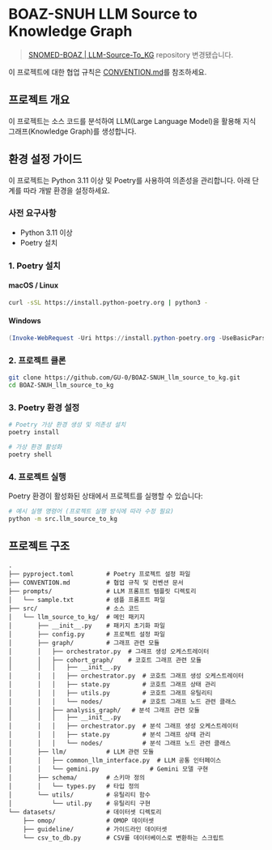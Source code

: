 # BOAZ-SNUH LLM Source to Knowledge Graph

> [SNOMED-BOAZ | LLM-Source-To_KG](https://github.com/SNOMED-BOAZ/LLM-Source-To-KG) repository 변경됐습니다.

이 프로젝트에 대한 협업 규칙은 [CONVENTION.md](./CONVENTION.md)를 참조하세요.

## 프로젝트 개요

이 프로젝트는 소스 코드를 분석하여 LLM(Large Language Model)을 활용해 지식 그래프(Knowledge Graph)를 생성합니다.

## 환경 설정 가이드

이 프로젝트는 Python 3.11 이상 및 Poetry를 사용하여 의존성을 관리합니다. 아래 단계를 따라 개발 환경을 설정하세요.

### 사전 요구사항

- Python 3.11 이상
- Poetry 설치

### 1. Poetry 설치

#### macOS / Linux
```bash
curl -sSL https://install.python-poetry.org | python3 -
```

#### Windows
```powershell
(Invoke-WebRequest -Uri https://install.python-poetry.org -UseBasicParsing).Content | python -
```

### 2. 프로젝트 클론

```bash
git clone https://github.com/GU-0/BOAZ-SNUH_llm_source_to_kg.git
cd BOAZ-SNUH_llm_source_to_kg
```

### 3. Poetry 환경 설정

```bash
# Poetry 가상 환경 생성 및 의존성 설치
poetry install

# 가상 환경 활성화
poetry shell
```

### 4. 프로젝트 실행

Poetry 환경이 활성화된 상태에서 프로젝트를 실행할 수 있습니다:

```bash
# 예시 실행 명령어 (프로젝트 실행 방식에 따라 수정 필요)
python -m src.llm_source_to_kg
```

## 프로젝트 구조

```
.
├── pyproject.toml         # Poetry 프로젝트 설정 파일
├── CONVENTION.md          # 협업 규칙 및 컨벤션 문서
├── prompts/               # LLM 프롬프트 템플릿 디렉토리
│   └── sample.txt         # 샘플 프롬프트 파일
├── src/                   # 소스 코드
│   └── llm_source_to_kg/  # 메인 패키지
│       ├── __init__.py    # 패키지 초기화 파일
│       ├── config.py      # 프로젝트 설정 파일
│       ├── graph/         # 그래프 관련 모듈
│       │   ├── orchestrator.py  # 그래프 생성 오케스트레이터
│       │   ├── cohort_graph/    # 코호트 그래프 관련 모듈
│       │   │   ├── __init__.py
│       │   │   ├── orchestrator.py  # 코호트 그래프 생성 오케스트레이터
│       │   │   ├── state.py         # 코호트 그래프 상태 관리
│       │   │   ├── utils.py         # 코호트 그래프 유틸리티
│       │   │   └── nodes/           # 코호트 그래프 노드 관련 클래스
│       │   ├── analysis_graph/   # 분석 그래프 관련 모듈
│       │   │   ├── __init__.py
│       │   │   ├── orchestrator.py  # 분석 그래프 생성 오케스트레이터
│       │   │   ├── state.py         # 분석 그래프 상태 관리
│       │   │   └── nodes/           # 분석 그래프 노드 관련 클래스
│       ├── llm/           # LLM 관련 모듈
│       │   ├── common_llm_interface.py  # LLM 공통 인터페이스
│       │   └── gemini.py              # Gemini 모델 구현
│       ├── schema/        # 스키마 정의
│       │   └── types.py   # 타입 정의
│       └── utils/         # 유틸리티 함수
│           └── util.py    # 유틸리티 구현
└── datasets/              # 데이터셋 디렉토리
    ├── omop/              # OMOP 데이터셋
    ├── guideline/         # 가이드라인 데이터셋
    └── csv_to_db.py       # CSV를 데이터베이스로 변환하는 스크립트
```
